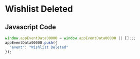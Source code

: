 # Wishlist Deleted

### 

## Javascript Code
```js
window.appEventData00000 = window.appEventData00000 || [];;;
appEventData00000.push({
  "event": "Wishlist Deleted"
});
```








